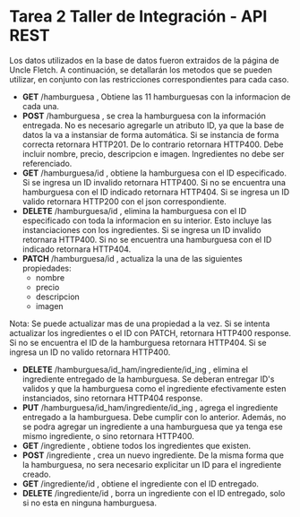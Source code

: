 # Tarea 2 Taller de Integración - API REST
Los datos utilizados en la base de datos fueron extraidos de la página de Uncle Fletch. A continuación, se detallarán los metodos que se pueden utilizar, en conjunto con las restricciones correspondientes para cada caso.
- **GET** /hamburguesa , Obtiene las 11 hamburguesas con la informacion de cada una.
- **POST** /hamburguesa , se crea la hamburguesa con la información entregada. No es necesario agregarle un atributo ID, ya que la base de datos la va a instansiar de forma automática. Si se instancia de forma correcta retornara HTTP201. De lo contrario retornara HTTP400. Debe incluir nombre, precio, descripcion e imagen. Ingredientes no debe ser referenciado.
- **GET** /hamburguesa/id , obtiene la hamburguesa con el ID especificado. Si se ingresa un ID invalido retornara HTTP400. Si no se encuentra una hamburguesa con el ID indicado retornara HTTP404. Si se ingresa un ID valido retornara HTTP200 con el json correspondiente.
- **DELETE** /hamburguesa/id , elimina la hamburguesa con el ID especificado con toda la informacion en su interior. Esto incluye las instanciaciones con los ingredientes. Si se ingresa un ID invalido retornara HTTP400. Si no se encuentra una hamburguesa con el ID indicado retornara HTTP404.
- **PATCH** /hamburguesa/id , actualiza la una de las siguientes propiedades:
  - nombre
  - precio
  - descripcion
  - imagen

Nota: Se puede actualizar mas de una propiedad a la vez. Si se intenta actualizar los ingredientes o el ID con PATCH, retornara HTTP400 response. Si no se encuentra el ID de la hamburguesa retornara HTTP404. Si se ingresa un ID no valido retornara HTTP400.
- **DELETE** /hamburguesa/id_ham/ingrediente/id_ing , elimina el ingrediente entregado de la hamburguesa. Se deberan entregar ID's validos y que la hamburguesa como el ingrediente efectivamente esten instanciados, sino retornara HTTP404 response.
- **PUT** /hamburguesa/id_ham/ingrediente/id_ing , agrega el ingrediente entregado a la hamburguesa. Debe cumplir con lo anterior. Además, no se podra agregar un ingrediente a una hamburguesa que ya tenga ese mismo ingrediente, o sino retornara HTTP400.
- **GET** /ingrediente , obtiene todos los ingredientes que existen.
- **POST** /ingrediente , crea un nuevo ingrediente. De la misma forma que la hamburguesa, no sera necesario explicitar un ID para el ingrediente creado.
- **GET** /ingrediente/id , obtiene el ingrediente con el ID entregado.
- **DELETE** /ingrediente/id , borra un ingrediente con el ID entregado, solo si no esta en ninguna hamburguesa.
